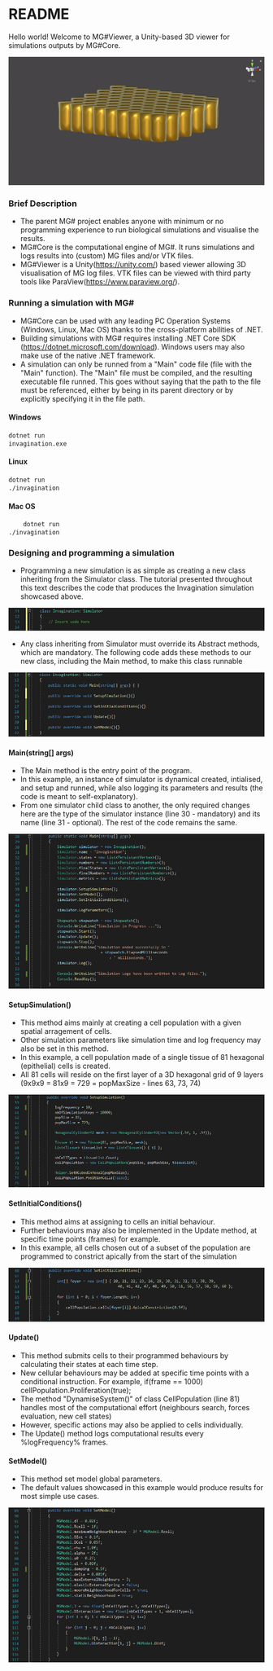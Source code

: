 # README #

Hello world! Welcome to MG#Viewer, a Unity-based 3D viewer for simulations outputs by MG#Core.

![Alt text](https://github.com/guijoe/MGSharpViewer/blob/master/images/Invagination.GIF "Set Model")

### Brief Description ###

* The parent MG# project enables anyone with minimum or no programming experience to run biological simulations and visualise the results. 
* MG#Core is the computational engine of MG#. It runs simulations and logs results into (custom) MG files and/or VTK files.
* MG#Viewer is a Unity(https://unity.com/) based viewer allowing 3D visualisation of MG log files. VTK files can be viewed with third party tools like ParaView(https://www.paraview.org/).

### Running a simulation with MG# ###

* MG#Core can be used with any leading PC Operation Systems (Windows, Linux, Mac OS) thanks to the cross-platform abilities of .NET.
* Building simulations with MG# requires installing .NET Core SDK (https://dotnet.microsoft.com/download). Windows users may also make use of the native .NET framework.
* A simulation can only be runned from a "Main" code file (file with the "Main" function). The "Main" file must be compiled, and the resulting executable file runned. This goes without saying that the path to the file must be referenced, either by being in its parent directory or by explicitly specifying it in the file path.
    
#### Windows
	dotnet run
	invagination.exe
	
#### Linux 
	dotnet run
	./invagination
	
#### Mac OS 
    	dotnet run
	./invagination

### Designing and programming a simulation ###

* Programming a new simulation is as simple as creating a new class inheriting from the Simulator class. The tutorial presented throughout this text describes the code that produces the Invagination simulation showcased above.

![Alt text](https://github.com/guijoe/MGSharpViewer/blob/master/images/Invagination.PNG "Set Model")
	
* Any class inheriting from Simulator must override its Abstract methods, which are mandatory. The following code adds these methods to our new class, including the Main method, to make this class runnable

![Alt text](https://github.com/guijoe/MGSharpViewer/blob/master/images/Methods.PNG "Methods")

#### Main(string[] args)
* The Main method is the entry point of the program. 
* In this example, an instance of simulator is dynamical created, intialised, and setup and runned, while also logging its parameters and results (the code is meant to self-explanatory). 
* From one simulator child class to another, the only required changes here are the type of the simulator instance (line 30 - mandatory) and its name (line 31 - optional). The rest of the code remains the same.

![Alt text](https://github.com/guijoe/MGSharpViewer/blob/master/images/Main.PNG "Main method")

#### SetupSimulation()
* This method aims mainly at creating a cell population with a given spatial arragement of cells. 
* Other simulation parameters like simulation time and log frequency may also be set in this method. 
* In this example, a cell population made of a single tissue of 81 hexagonal (epithelial) cells is created. 
* All 81 cells will reside on the first layer of a 3D hexagonal grid of 9 layers (9x9x9 = 81x9 = 729 = popMaxSize - lines 63, 73, 74) 

![Alt text](https://github.com/guijoe/MGSharpViewer/blob/master/images/SetupSimulation.PNG "Setup Simulation")

#### SetInitialConditions()
* This method aims at assigning to cells an initial behaviour. 
* Further behaviours may also be implemented in the Update method, at specific time points (frames) for example.
* In this example, all cells chosen out of a subset of the population are programmed to constrict apically from the start of the simulation

![Alt text](https://github.com/guijoe/MGSharpViewer/blob/master/images/SetInitialConditions.PNG "Set initial conditions")

#### Update()
* This method submits cells to their programmed behaviours by calculating their states at each time step.
* New cellular behaviours may be added at specific time points with a conditional instruction. For example,
    if(frame == 1000) cellPopulation.Proliferation(true); 
* The method "DynamiseSystem()" of class CellPopulation (line 81) handles most of the computational effort (neighbours search, forces evaluation, new cell states) 
* However, specific actions may also be applied to cells individually.
* The Update() method logs computational results every %logFrequency% frames.

#### SetModel()
* This method set model global parameters.
* The default values showcased in this example would produce results for most simple use cases.

![Alt text](https://github.com/guijoe/MGSharpViewer/blob/master/images/SetModel.PNG "Set Model")
